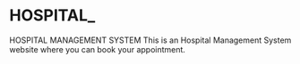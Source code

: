 # HOSPITAL_
HOSPITAL MANAGEMENT SYSTEM
This is an Hospital Management System website where you can book your appointment.
